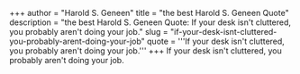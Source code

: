 +++
author = "Harold S. Geneen"
title = "the best Harold S. Geneen Quote"
description = "the best Harold S. Geneen Quote: If your desk isn't cluttered, you probably aren't doing your job."
slug = "if-your-desk-isnt-cluttered-you-probably-arent-doing-your-job"
quote = '''If your desk isn't cluttered, you probably aren't doing your job.'''
+++
If your desk isn't cluttered, you probably aren't doing your job.
